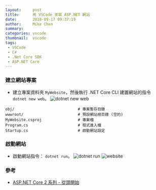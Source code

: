 ```yaml
---
layout:     post
title:      用 VSCode 來寫 ASP.NET 網站
date:       2018-09-17 09:37:19
author:     Mike Chen
summary:    
categories: vscode
thumbnail:  vscode
tags:
 - VSCode
 - C#
 - .Net Core SDK
 - ASP.NET Core
---
```


### 建立網站專案
* 建立專案資料夾 `MyWebsite`，然後執行 .NET Core CLI 建置網站的指令 `dotnet new web`。
![dotnet new web](https://i.imgur.com/gdmGlnz.png)

```
obj/                            # 專案暫存目錄
wwwroot/                        # 預設網站根目錄 (空的)
MyWebsite.csproj                # 專案檔
Program.cs                      # 程式進入檔
Startup.cs                      # 啟動網站設定
```

### 啟動網站
* 啟動網站指令： `dotnet run`。
![dotnet run](https://i.imgur.com/ewLUsCU.png)
![website](https://i.imgur.com/MkFrP0e.png)

### 參考
* [ASP.NET Core 2 系列 - 從頭開始](https://blog.johnwu.cc/article/ironman-day01-asp-net-core-starting.html)